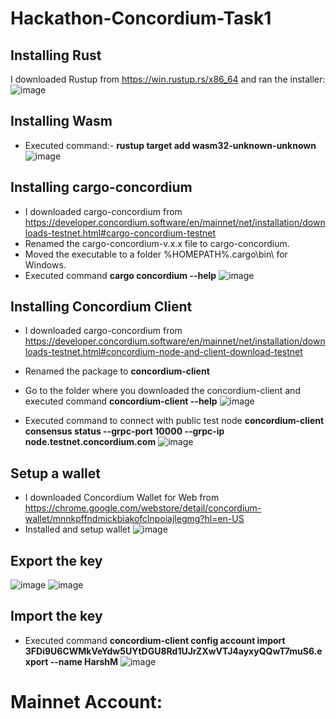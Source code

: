 # Hackathon-Concordium-Task1

## Installing Rust
I downloaded Rustup from https://win.rustup.rs/x86_64 and ran the installer:
![image](https://user-images.githubusercontent.com/35626990/218310948-faf2cbd2-c657-42bc-acdc-2fe4b63feef6.png)

## Installing Wasm
* Executed command:- **rustup target add wasm32-unknown-unknown**
![image](https://user-images.githubusercontent.com/35626990/218311141-7d4b7385-8e23-439f-9485-05b2e70563cc.png)

## Installing cargo-concordium
* I downloaded cargo-concordium from https://developer.concordium.software/en/mainnet/net/installation/downloads-testnet.html#cargo-concordium-testnet
* Renamed the cargo-concordium-v.x.x file to cargo-concordium.
* Moved the executable to a folder %HOMEPATH%\.cargo\bin\ for Windows.
* Executed command **cargo concordium --help**
![image](https://user-images.githubusercontent.com/35626990/218311482-604300a1-d402-40a6-b033-9f41525b2eb2.png)

## Installing Concordium Client
* I downloaded cargo-concordium from https://developer.concordium.software/en/mainnet/net/installation/downloads-testnet.html#concordium-node-and-client-download-testnet
* Renamed the package to **concordium-client**
* Go to the folder where you downloaded the concordium-client and executed command **concordium-client --help**
![image](https://user-images.githubusercontent.com/35626990/218311710-dc11dd67-dabc-49e2-a805-e485a9f00838.png)

* Executed command to connect with public test node **concordium-client consensus status --grpc-port 10000 --grpc-ip node.testnet.concordium.com**
![image](https://user-images.githubusercontent.com/35626990/218311793-2abcb0f0-7949-4173-8161-ba65d00ee703.png)

## Setup a wallet
* I downloaded Concordium Wallet for Web from https://chrome.google.com/webstore/detail/concordium-wallet/mnnkpffndmickbiakofclnpoiajlegmg?hl=en-US
* Installed and setup wallet 
![image](https://user-images.githubusercontent.com/35626990/218311900-0f2ffa06-0c8a-4e7c-b01b-47df0a49956c.png)

## Export the key
![image](https://user-images.githubusercontent.com/35626990/218311949-d12dcf3c-813b-48a4-87af-1007e865e101.png)
![image](https://user-images.githubusercontent.com/35626990/218312018-74762cb9-c3c0-4f3c-8eba-4937c2394b58.png)

## Import the key
* Executed command **concordium-client config account import 3FDi9U6CWMkVeYdw5UYtDGU8Rd1UJrZXwVTJ4ayxyQQwT7muS6.export --name HarshM**
![image](https://user-images.githubusercontent.com/35626990/218312128-aa419863-2b04-46bf-82ef-382fdf55ade2.png)

# Mainnet Account:



